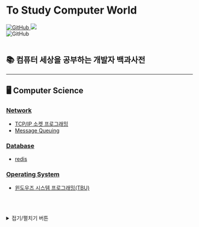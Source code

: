 # To Study Computer World
<a href="https://github.com/kks653/To-Study-Computer-World/blob/main/LICENSE.md"><img alt="GitHub" src="https://img.shields.io/github/license/kks653/To-Study-Computer-World?style=flat-square">
 <a href="https://hits.seeyoufarm.com"><img src="https://hits.seeyoufarm.com/api/count/incr/badge.svg?url=https%3A%2F%2Fgithub.com%2Fkks653%2FTo-Study-Computer-World&count_bg=%2379C83D&title_bg=%23555555&icon=&icon_color=%23E7E7E7&title=hits&edge_flat=true"/></a>
<br>
![GitHub](https://img.shields.io/github/watchers/kks653/To-Study-Computer-World?style=social)
<br><br>
## :books: 컴퓨터 세상을 공부하는 개발자 백과사전

---

## :desktop_computer: Computer Science
### <b>[Network](ComputerScience/Network/README.md)</b>
- [TCP/IP 소켓 프로그래밍](ComputerScience/Network/TCPIP/README.md)
- [Message Queuing](ComputerScience/Network/MQ/README.md)

### <b>[Database](ComputerScience/Database/README.md)</b>
- [redis](ComputerScience/Database/redis/README.md)

### <b>[Operating System](ComputerScience/OperatingSystem/README.md)</b>
- [윈도우즈 시스템 프로그래밍(TBU)](ComputerScience/OperatingSystem/WindowsSystemProgramming/README.md)




<!--
- <b>Computer Architecture</b>
    - 블라블라
    - 블라블라블라
    - 블라블라블라블라

<br><br>
- <b>Database</b>
    - 블라블라
    - 블라블라블라
    - 블라블라블라블라
<br><br>
-->

<br><br>
<details>
<summary>접기/펼치기 버튼</summary>
Hello World
</details>
